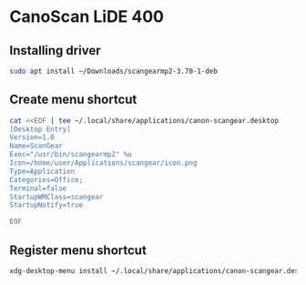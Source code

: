 # CanoScan LiDE 400

## Installing driver
```bash
sudo apt install ~/Downloads/scangearmp2-3.70-1-deb
```

## Create menu shortcut
```bash
cat <<EOF | tee ~/.local/share/applications/canon-scangear.desktop
[Desktop Entry]
Version=1.0
Name=ScanGear
Exec="/usr/bin/scangearmp2" %u
Icon=/home/user/Applications/scangear/icon.png
Type=Application
Categories=Office;
Terminal=false
StartupWMClass=scangear
StartupNotify=true

EOF
```

## Register menu shortcut
```bash
xdg-desktop-menu install ~/.local/share/applications/canon-scangear.desktop
```

